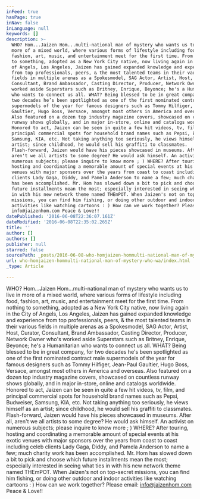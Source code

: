 ```yaml
---
inFeed: true
hasPage: true
inNav: false
inLanguage: null
keywords: []
description: >-
  WHO? Hom...Jaizen Hom...multi-national man of mystery who wants us to live in
  more of a mixed world, where various forms of lifestyle including food,
  fashion, art, music, and entertainment meet for the first time. From nothing
  to something, adopted as a New York City native, now living again in the City
  of Angels, Los Angeles, Jaizen has gained expanded knowledge and experience
  from top professionals, peers, & the most talented teams in their various
  fields in multiple arenas as a Spokesmodel, SAG Actor, Artist, Host, Curator,
  Consultant, Brand Ambassador, Casting Director, Producer, Network Owner who's
  worked aside Superstars such as Britney, Enrique, Beyonce; he's a Humanitarian
  who wants to connect us all. WHAT? Being blessed to be in great company, for
  two decades he’s been spotlighted as one of the first nominated contract male
  supermodels of the year for famous designers such as Tommy Hilfiger, Jean-Paul
  Gaultier, Hugo Boss, Versace, amongst most others in America and overseas.
  Also featured on a dozen top industry magazine covers, showcased on countless
  runway shows globally, and in major in-store, online and catalogs worldwide.
  Honored to act, Jaizen can be seen in quite a few hit videos, tv, film, and
  principal commercial spots for household brand names such as Pepsi, Budweiser,
  Samsung, KIA, etc. Not taking anything too seriously, he views himself as an
  artist; since childhood, he would sell his graffiti to classmates.
  Flash-forward, Jaizen would have his pieces showcased in museums. After all,
  aren't we all artists to some degree? He would ask himself. An activist on
  numerous subjects; please inquire to know more ; ) WHERE? After touring,
  hosting and coordinating a memorable amount of special events at his exotic
  venues with major sponsors over the years from coast to coast including celeb
  clients Lady Gaga, Diddy, and Pamela Anderson to name a few; much charity work
  has been accomplished. Mr. Hom has slowed down a bit to pick and choose which
  future installments mean the most; especially interested in seeing what ties
  in with his new network theme named THEmPOT. When Jaizen's not on top-secret
  missions, you can find him fishing, or doing other outdoor and indoor
  activities like watching cartoons : ) How can we work together? Please email:
  info@jaizenhom.com Peace & Love!!
datePublished: '2016-06-08T22:36:07.161Z'
dateModified: '2016-06-08T22:35:02.265Z'
title: ''
author: []
authors: []
publisher: null
starred: false
sourcePath: _posts/2016-06-08-who-homjaizen-hommulti-national-man-of-mystery-who-wa.md
url: who-homjaizen-hommulti-national-man-of-mystery-who-wa/index.html
_type: Article

---
```

WHO? Hom...Jaizen Hom...multi-national man of mystery who wants us to live in more of a mixed world, where various forms of lifestyle including food, fashion, art, music, and entertainment meet for the first time. From nothing to something, adopted as a New York City native, now living again in the City of Angels, Los Angeles, Jaizen has gained expanded knowledge and experience from top professionals, peers, & the most talented teams in their various fields in multiple arenas as a Spokesmodel, SAG Actor, Artist, Host, Curator, Consultant, Brand Ambassador, Casting Director, Producer, Network Owner who's worked aside Superstars such as Britney, Enrique, Beyonce; he's a Humanitarian who wants to connect us all. WHAT? Being blessed to be in great company, for two decades he's been spotlighted as one of the first nominated contract male supermodels of the year for famous designers such as Tommy Hilfiger, Jean-Paul Gaultier, Hugo Boss, Versace, amongst most others in America and overseas. Also featured on a dozen top industry magazine covers, showcased on countless runway shows globally, and in major in-store, online and catalogs worldwide. Honored to act, Jaizen can be seen in quite a few hit videos, tv, film, and principal commercial spots for household brand names such as Pepsi, Budweiser, Samsung, KIA, etc. Not taking anything too seriously, he views himself as an artist; since childhood, he would sell his graffiti to classmates. Flash-forward, Jaizen would have his pieces showcased in museums. After all, aren't we all artists to some degree? He would ask himself. An activist on numerous subjects; please inquire to know more ; ) WHERE? After touring, hosting and coordinating a memorable amount of special events at his exotic venues with major sponsors over the years from coast to coast including celeb clients Lady Gaga, Diddy, and Pamela Anderson to name a few; much charity work has been accomplished. Mr. Hom has slowed down a bit to pick and choose which future installments mean the most; especially interested in seeing what ties in with his new network theme named THEmPOT. When Jaizen's not on top-secret missions, you can find him fishing, or doing other outdoor and indoor activities like watching cartoons : ) How can we work together? Please email: info@jaizenhom.com Peace & Love!!